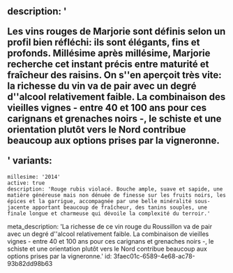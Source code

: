 description: '<p>Les vins rouges de Marjorie sont définis selon un profil bien réfléchi: ils sont élégants, fins et profonds. Millésime après millésime, Marjorie recherche cet instant précis entre maturité et fraîcheur des raisins. On s''en aperçoit très vite: la richesse du vin va de pair avec un degré d''alcool relativement faible. La combinaison des vieilles vignes - entre 40 et 100 ans pour ces carignans et grenaches noirs -, le schiste et une orientation plutôt vers le Nord contribue beaucoup aux options prises par la vigneronne.</p>'
variants:
  -
    millesime: '2014'
    active: true
    description: 'Rouge rubis violacé. Bouche ample, suave et sapide, une matière généreuse mais non dénuée de finesse sur les fruits noirs, les épices et la garrigue, accompagnée par une belle minéralité sous-jacente apportant beaucoup de fraîcheur, des tanins souples, une finale longue et charmeuse qui dévoile la complexité du terroir.'
meta_description: 'La richesse de ce vin rouge du Roussillon va de pair avec un degré d''alcool relativement faible. La combinaison de vieilles vignes - entre 40 et 100 ans pour ces carignans et grenaches noirs -, le schiste et une orientation plutôt vers le Nord contribue beaucoup aux options prises par la vigneronne.'
id: 3faec01c-6589-4e68-ac78-93b82dd98b63
